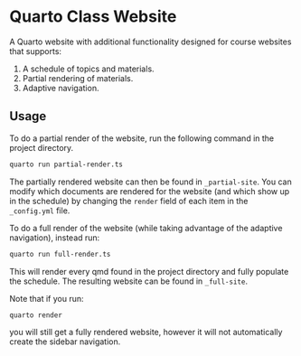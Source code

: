 # Quarto Class Website

A Quarto website with additional functionality designed for course websites that supports:

1. A schedule of topics and materials.
2. Partial rendering of materials.
3. Adaptive navigation.

## Usage

To do a partial render of the website, run the following command in the project directory.

```bash
quarto run partial-render.ts
```

The partially rendered website can then be found in `_partial-site`. You can modify which documents are rendered for the website (and which show up in the schedule) by changing the `render` field of each item in the `_config.yml` file.

To do a full render of the website (while taking advantage of the adaptive navigation), instead run:

```bash
quarto run full-render.ts
```

This will render every qmd found in the project directory and fully populate the schedule. The resulting website can be found in `_full-site`.

Note that if you run:
 
```bash
quarto render
```
 
you will still get a fully rendered website, however it will not automatically create the sidebar navigation.